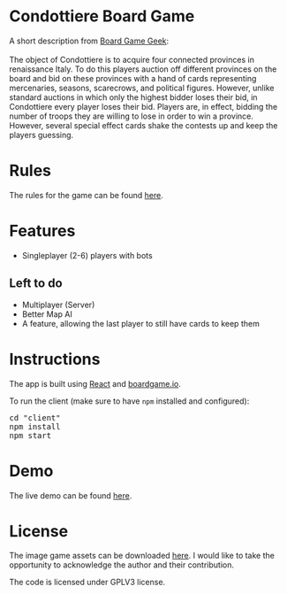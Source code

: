 <h1>Condottiere Board Game</h1>
<p>
A short description from <a href="https://boardgamegeek.com/boardgame/112/condottiere">Board Game Geek</a>:<br/>
<br/>
The object of Condottiere is to acquire four connected provinces in renaissance Italy. To do this players auction off different provinces on the board and bid on these provinces with a hand of cards representing mercenaries, seasons, scarecrows, and political figures. However, unlike standard auctions in which only the highest bidder loses their bid, in Condottiere every player loses their bid. Players are, in effect, bidding the number of troops they are willing to lose in order to win a province. However, several special effect cards shake the contests up and keep the players guessing.
</p>
<h1>Rules</h1>
<p>The rules for the game can be found <a href="https://images-cdn.fantasyflightgames.com/filer_public/fe/89/fe89b26f-1524-4943-88af-a1165509cfbb/condottiere_rules_english.pdf">here</a>.</p>
<h1>Features</h1>
<p>
<ul>
<li>Singleplayer (2-6) players with bots
</li>
</ul>
</p>
<h2>
Left to do
</h2>
<p>
<ul>
<li>Multiplayer (Server)</li>
<li>Better Map AI</li>
<li>A feature, allowing the last player to still have cards to keep them</li>
</ul>
</p>
<h1>Instructions</h1>
<p>
The app is built using <a href="https://reactjs.org/">React</a> and <a href="https://boardgame.io/">boardgame.io</a>.
</p>
<p>To run the client (make sure to have <code>npm</code> installed and configured):
</p>
<pre>
cd "client"
npm install
npm start
</pre>
<h1>Demo</h1>
<p>The live demo can be found <a href="https://condottiere-game.github.io/">here</a>.</p>
<h1>License</h1>
<p>The image game assets can be downloaded <a href="https://ozsite.wordpress.com/2017/10/14/condottiere-version-print-play/">here</a>. I would like to take the opportunity to acknowledge the author and their contribution.</p>
<p>The code is licensed under GPLV3 license.</p>

